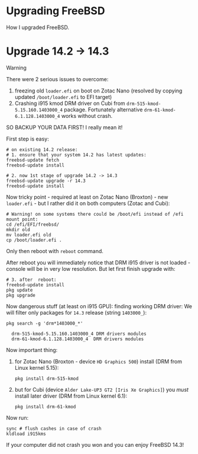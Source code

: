 # Upgrading FreeBSD

How I upgraded FreeBSD.

# Upgrade 14.2 -> 14.3

> [!WARNING]
>
> There were 2 serious issues to overcome:
>
> 1. freezing old `loader.efi` on boot on Zotac Nano (resolved by copying updated
>    `/boot/loader.efi` to EFI target)
> 2. Crashing i915 kmod DRM driver on Cubi from `drm-515-kmod-5.15.160.1403000_4` package. Fortunately
>    alternative `drm-61-kmod-6.1.128.1403000_4` works without crash.

SO BACKUP YOUR DATA FIRST! I really mean it!

First step is easy:

```shell
# on existing 14.2 release:
# 1. ensure that your system 14.2 has latest updates:
freebsd-update fetch
freebsd-update install

# 2. now 1st stage of upgrade 14.2 -> 14.3
freebsd-update upgrade -r 14.3
freebsd-update install
```

Now tricky point - required at least on Zotac Nano (Broxton) - new
`loader.efi` - but I rather did it on both computers (Zotac and Cubi):

```shell
# Warning! on some systems there could be /boot/efi instead of /efi mount point:
cd /efi/EFI/freebsd/
mkdir old
mv loader.efi old
cp /boot/loader.efi .
```

Only then reboot with `reboot` command.

After reboot you will immediately notice that DRM i915 driver is not loaded -
console will be in very low resolution. But let first finish upgrade with:

```shell
# 3. after  reboot:
freebsd-update install
pkg update
pkg upgrade
```

Now dangerous stuff (at least on i915 GPU): finding working DRM driver: We will
filter only packages for `14.3` release (string `1403000_`):

```shell
pkg search -g 'drm*1403000_*'

  drm-515-kmod-5.15.160.1403000_4 DRM drivers modules
  drm-61-kmod-6.1.128.1403000_4  DRM drivers modules
```

Now important thing:

1. for Zotac Nano (Broxton - device `HD Graphics 500`) install (DRM from Linux kernel 5.15):

   ```shell
   pkg install drm-515-kmod
   ```

2. but for Cubi (device `Alder Lake-UP3 GT2 [Iris Xe Graphics]`) 
   you *must* install later driver (DRM from Linux kernel 6.1):

   ```shell
   pkg install drm-61-kmod
   ```

Now run:

```shell
sync # flush cashes in case of crash
kldload i915kms 
```

If your computer did not crash you won and you can enjoy FreeBSD 14.3!

